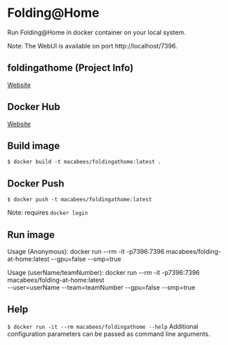 # Folding@Home 
Run Folding@Home in docker container on your local system. 

Note: The WebUI is available on port http://localhost/7396.

## foldingathome (Project Info)
[Website](https://foldingathome.org)

## Docker Hub
[Website](https://hub.docker.com/r/macabees/foldingathome/)

## Build image
`$ docker build -t macabees/foldingathome:latest .`

## Docker Push
`$ docker push -t macabees/foldingathome:latest`

Note: requires `docker login`

## Run image
Usage (Anonymous):
docker run --rm -it -p7396:7396 macabees/folding-at-home:latest --gpu=false --smp=true

Usage (userName/teamNumber):
docker run --rm -it -p7396:7396 macabees/folding-at-home:latest \
--user=userName --team=teamNumber --gpu=false --smp=true

## Help
`$ docker run -it --rm macabees/foldingathome --help`
Additional configuration parameters can be passed as command line arguments. 
